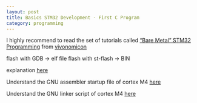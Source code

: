 ```yaml
---
layout: post
title: Basics STM32 Development - First C Program
category: programming
---
```


I highly recommend to read the set of tutorials called  [“Bare Metal” STM32 Programming](https://vivonomicon.com/2018/04/02/bare-metal-stm32-programming-part-1-hello-arm/) from [vivonomicon](https://vivonomicon.com)



flash with GDB -> elf file
flash with st-flash -> BIN 

explanation [here](https://github.com/texane/stlink/blob/master/doc/tutorial.md)


Understand the GNU assembler startup file of cortex M4 [here](https://www.silabs.com/community/mcu/32-bit/knowledge-base.entry.html/2018/11/11/understand_the_gnua-zyam)

Understand the GNU linker script of cortex M4 [here](https://www.silabs.com/community/mcu/32-bit/knowledge-base.entry.html/2018/12/06/understand_the_gnul-PTm6) 

